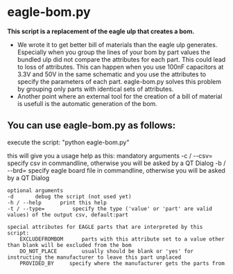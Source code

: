 eagle-bom.py
============

**This script is a replacement of the eagle ulp that creates a bom.**

- We wrote it to get better bill of materials than the eagle ulp generates. Especially when you group the lines of your bom by part values the bundled ulp did not compare the attributes for each part. This could lead to loss of attributes. This can happen when you use 100nF capacitors at 3.3V and 50V in the same schematic and you use the attributes to specify the parameters of each part.
eagle-bom.py solves this problem by grouping only parts with identical sets of attributes.
- Another point where an external tool for the creation of a bill of material is usefull is the automatic generation of the bom.

You can use eagle-bom.py as follows:
------------------------------------

execute the script: "python eagle-bom.py"

this will give you a usage help as this:
	mandatory arguments
	-c / --csv=		 specify csv in commandline, otherwise you will be asked by a QT Dialog
	-b / --brd=		 specify eagle board file in commandline, otherwise you will be asked by a QT Dialog
	
	optional arguments
	-d		 debug the script (not used yet)
	-h / --help		 print this help
	-t / --type=		 specify the type ('value' or 'part' are valid values) of the output csv, default:part
	
	special attributes for EAGLE parts that are interpreted by this script:
		EXCLUDEFROMBOM		parts with this attribute set to a value other than blank will be excluded from the bom
		DO_NOT_PLACE		usually should be blank or 'yes' for instructing the manufacturer to leave this part unplaced
		PROVIDED_BY		specify where the manufacturer gets the parts from

